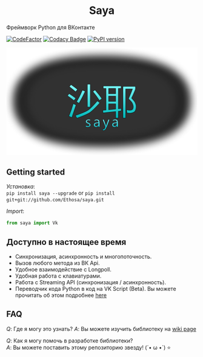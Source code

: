 <h1 align="center">Saya</h1>

Фреймворк Python для ВКонтакте

[![CodeFactor](https://www.codefactor.io/repository/github/ethosa/saya/badge)](https://www.codefactor.io/repository/github/ethosa/saya)
[![Codacy Badge](https://api.codacy.com/project/badge/Grade/d99e1d9e2eb340aabeea968926dbb0f0)](https://www.codacy.com/manual/Ethosa/saya?utm_source=github.com&amp;utm_medium=referral&amp;utm_content=Ethosa/saya&amp;utm_campaign=Badge_Grade)
[![PyPI version](https://badge.fury.io/py/saya.svg)](https://badge.fury.io/py/saya)

![logo](https://github.com/Ethosa/saya/blob/master/logo2.png)

## Getting started
*Установка*:  
`pip install saya --upgrade` or `pip install git+git://github.com/Ethosa/saya.git`

*Import*:
```python
from saya import Vk
```

## Доступно в настоящее время
- Синхронизация, асинхронность и многопоточность.
- Вызов любого метода из ВК Api.
- Удобное взаимодействие с Longpoll.
- Удобная работа с клавиатурами.
- Работа с Streaming API (синхронизация / асинхронность).
- Переводчик кода Python в код на VK Script (Beta). Вы можете прочитать об этом подробнее [here](https://github.com/Ethosa/saya/wiki/VkScript#now-support)

## FAQ
*Q*: Где я могу это узнать? 
*A*: Вы можете изучить библиотеку на [wiki page](https://github.com/Ethosa/saya/wiki)

*Q*: Как я могу помочь в разработке библиотеки?  
*A*: Вы можете поставить этому репозиторию звезду! (´• ω •`) :star:
